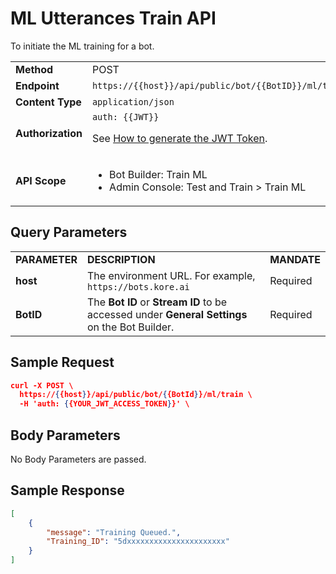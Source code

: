 # ML Utterances Train API

To initiate the ML training for a bot.


<table>
  <tr>
   <td><strong>Method</strong>
   </td>
   <td>POST
   </td>
  </tr>
  <tr>
   <td><strong>Endpoint</strong>
   </td>
   <td><code>https://{{host}}/api/public/bot/{{BotID}}/ml/train</code>
   </td>
  </tr>
  <tr>
   <td><strong>Content Type</strong>
   </td>
   <td><code>application/json</code>
   </td>
  </tr>
  <tr>
   <td><strong>Authorization</strong>
   </td>
   <td><code>auth: {{JWT}}</code>
<p>
See <a href="https://developer.kore.ai/docs/bots/api-guide/apis/#Generating_the_JWT_Token">How to generate the JWT Token</a>.
   </td>
  </tr>
  <tr>
   <td><strong>API Scope</strong>
   </td>
   <td>
<ul>

<li>Bot Builder: Train ML

<li>Admin Console: Test and Train > Train ML
</li>
</ul>
   </td>
  </tr>
</table>


 


## Query Parameters


<table>
  <tr>
   <td><strong>PARAMETER</strong>
   </td>
   <td><strong>DESCRIPTION</strong>
   </td>
   <td><strong>MANDATE</strong>
   </td>
  </tr>
  <tr>
   <td><strong>host</strong>
   </td>
   <td>The environment URL. For example, <code>https://bots.kore.ai</code>
   </td>
   <td>Required
   </td>
  </tr>
  <tr>
   <td><strong>BotID</strong>
   </td>
   <td>The <strong>Bot ID</strong> or <strong>Stream ID</strong> to be accessed under <strong>General Settings</strong> on the Bot Builder.
   </td>
   <td>Required
   </td>
  </tr>
</table>


 


## Sample Request


```json
curl -X POST \
  https://{{host}}/api/public/bot/{{BotId}}/ml/train \
  -H 'auth: {{YOUR_JWT_ACCESS_TOKEN}}' \
```


 


## Body Parameters

No Body Parameters are passed.

 


## Sample Response


```json
[
    {
        "message": "Training Queued.",
        "Training_ID": "5dxxxxxxxxxxxxxxxxxxxxxx"
    }
]
